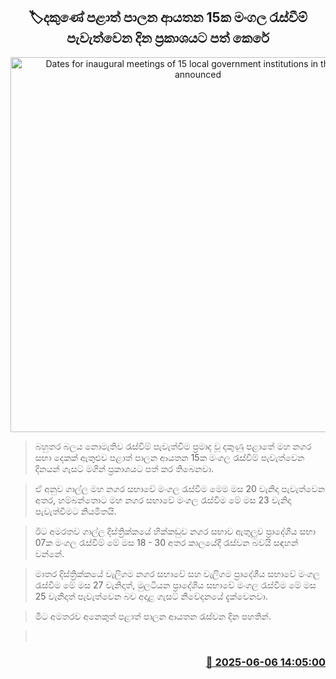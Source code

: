 <p align='center'><b><h2 align='center' title='Dates for inaugural meetings of 15 local government institutions in the South announced'>🏷දකුණේ පළාත් පාලන ආයතන 15ක මංගල රැස්වීම් පැවැත්වෙන දින ප්‍රකාශයට පත් කෙරේ</h2></b></p>
<p align='center'><img src='https://helakuru.sgp1.cdn.digitaloceanspaces.com/esana/images/lib/galle-mc.jpg' width='600' alt='Dates for inaugural meetings of 15 local government institutions in the South announced'></p>

> බහුතර බලය නොමැතිව රැස්වීම් පැවැත්වීම ප්‍රමාද වූ දකුණු පළාතේ මහ නගර සභා දෙකක් ඇතුළුව පළාත් පාලන ආයතන 15ක මංගල රැස්වීම් පැවැත්වෙන දිනයන් ගැසට් මගින් ප්‍රකාශයට පත් කර තිබෙනවා.

> ඒ අනුව ගාල්ල මහ නගර සභාවේ මංගල රැස්වීම මෙම මස 20 වැනිදා පැවැත්වෙන අතර, හම්බන්තොට මහ නගර සභාවේ මංගල රැස්වීම මේ මස 23 වැනිදා පැවැත්වීමට නියමිතයි.

> ඊට අමරතව ගාල්ල දිස්ත්‍රික්කයේ හික්කඩුව නගර සභාව ඇතුලුව ප්‍රාදේශීය සභා 07ක මංගල රැස්වීම් මේ මස 18 - 30 අතර කාලයේදී රැස්වන බවයි සඳහන් වන්නේ.

> මාතර දිස්ත්‍රික්කයේ වැලිගම නගර සභාවේ සහ වැලිගම ප්‍රාදේශීය සභාවේ මංගල රැස්වීම මේ මස 27 වැනිදාත්, මුලටියන ප්‍රාදේශීය සභාවේ මංගල රැස්වීම මේ මස 25 වැනිදාත් පැවැත්වෙන බව අදාළ ගැසට් නිවේදනයේ දැක්වෙනවා.

> මීට අමතරව අනෙකුත් පළාත් පාලන ආයතන රැස්වන දින පහතින්.

>  



<h3 align='right'><a href='https://www.helakuru.lk/esana/p/110778/'>📅 2025-06-06 14:05:00</a></h3>
